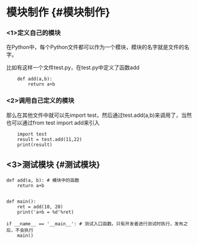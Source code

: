 # 模块制作 {#模块制作}

### &lt;1&gt;定义自己的模块

在Python中，每个Python文件都可以作为一个模块，模块的名字就是文件的名字。

比如有这样一个文件test.py，在test.py中定义了函数add

```
    def add(a,b):
        return a+b
```

### &lt;2&gt;调用自己定义的模块

那么在其他文件中就可以先import test，然后通过test.add\(a,b\)来调用了，当然也可以通过from test import add来引入

```
    import test
    result = test.add(11,22)
    print(result)
```

## &lt;3&gt;测试模块 {#测试模块}

```
def add(a, b): # 模块中的函数
    return a+b


def main():
    ret = add(10, 20)
    print('a+b = %d'%ret)

if __name__ == '__main__': # 测试入口函数。只有开发者进行测试时执行，发布之后，不会执行
    main()
```




